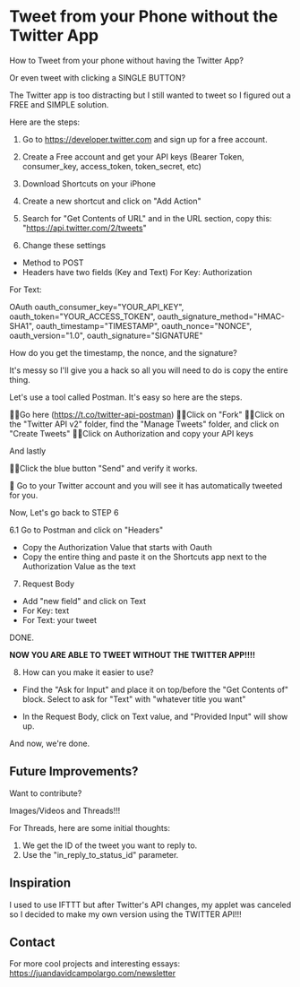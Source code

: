 # Tweet from your Phone without the Twitter App

How to Tweet from your phone without having the Twitter App?

Or even tweet with clicking a SINGLE BUTTON?

The Twitter app is too distracting but I still wanted to tweet so I figured out a FREE and SIMPLE solution. 

Here are the steps:

1.  Go to https://developer.twitter.com and sign up for a free account.

2. Create a Free account and get your API keys (Bearer Token, consumer_key, access_token, token_secret, etc)

3. Download Shortcuts on your iPhone

4. Create a new shortcut and click on "Add Action"

5. Search for "Get Contents of URL" and in the URL section, copy this: "https://api.twitter.com/2/tweets"

6. Change these settings

- Method to POST
- Headers have two fields (Key and Text)
For Key: Authorization

For Text: 

OAuth oauth_consumer_key="YOUR_API_KEY", oauth_token="YOUR_ACCESS_TOKEN", oauth_signature_method="HMAC-SHA1", oauth_timestamp="TIMESTAMP", oauth_nonce="NONCE", oauth_version="1.0", oauth_signature="SIGNATURE"

How do you get the timestamp, the nonce, and the signature?

It's messy so I'll give you a hack so all you will need to do is copy the entire thing.


Let's use a tool called Postman. It's easy so here are the steps.

🏃‍♂️Go here (https://t.co/twitter-api-postman)
🏃‍♂️Click on "Fork"
🏃‍♂️Click on the "Twitter API v2" folder, find the "Manage Tweets" folder, and click on "Create Tweets"
🏃‍♂️Click on Authorization and copy your API keys

And lastly

🏃‍♂️Click the blue button "Send" and verify it works.

📳 Go to your Twitter account and you will see it has automatically tweeted for you. 

Now, Let's go back to STEP 6

6.1 Go to Postman and click on "Headers"

- Copy the Authorization Value that starts with Oauth
- Copy the entire thing and paste it on the Shortcuts app next to the Authorization Value as the text

7. Request Body

- Add "new field" and click on Text
- For Key: text
- For Text: your tweet

DONE. 

**NOW YOU ARE ABLE TO TWEET WITHOUT THE TWITTER APP!!!!**

8. How can you make it easier to use?

- Find the "Ask for Input" and place it on top/before the "Get Contents of" block. Select to ask for "Text" with "whatever title you want"

- In the Request Body, click on Text value, and "Provided Input" will show up. 

And now, we're done.


## Future Improvements?

Want to contribute?

Images/Videos and Threads!!!

For Threads, here are some initial thoughts:

1. We get the ID of the tweet you want to reply to. 
2. Use the "in_reply_to_status_id" parameter.


## Inspiration
I used to use IFTTT but after Twitter's API changes, my applet was canceled so I decided to make my own version using the TWITTER API!!!

## Contact
For more cool projects and interesting essays: https://juandavidcampolargo.com/newsletter
